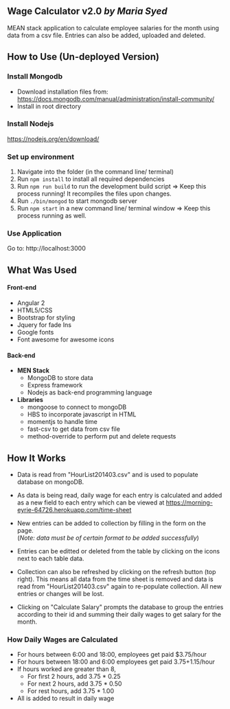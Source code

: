 ## Wage Calculator v2.0 *by Maria Syed*

MEAN stack application to calculate employee salaries for the month using data from a csv file. Entries can also be added, uploaded and deleted.  

## How to Use (Un-deployed Version)
### Install Mongodb
* Download installation files from: https://docs.mongodb.com/manual/administration/install-community/
* Install in root directory 

### Install Nodejs
https://nodejs.org/en/download/

### Set up environment 
1. Navigate into the folder (in the command line/ terminal)
2. Run `npm install` to install all required dependencies
3. Run `npm run build` to run the development build script => Keep this process running! It recompiles the files upon changes.
4. Run `./bin/mongod` to start mongodb server
5. Run `npm start` in a new command line/ terminal window => Keep this process running as well. 

### Use Application
Go to: http://localhost:3000 

## What Was Used

#### Front-end 
* Angular 2
* HTML5/CSS
* Bootstrap for styling
* Jquery for fade Ins
* Google fonts 
* Font awesome for awesome icons

#### Back-end
* **MEN Stack**
    * MongoDB to store data
    * Express framework
    * Nodejs as back-end programming language 
* **Libraries**
    * mongoose to connect to mongoDB
    * HBS to incorporate javascript in HTML
    * momentjs to handle time
    * fast-csv to get data from csv file
    * method-override to perform put and delete requests

## How It Works

* Data is read from "HourList201403.csv" and is used to populate database on mongoDB.     

* As data is being read, daily wage for each entry is calculated and added as a new field to each entry which can be viewed at https://morning-eyrie-64726.herokuapp.com/time-sheet

* New entries can be added to collection by filling in the form on the page.  
(*Note: data must be of certain format to be added successfully*)

* Entries can be editted or deleted from the table by clicking on the icons next to each table data.

* Collection can also be refreshed by clicking on the refresh button (top right). This means all data from the time sheet is removed and data is read from "HourList201403.csv" again to re-populate collection. All new entries or changes will be
 lost.

* Clicking on "Calculate Salary" prompts the database to group the entries according to their id and summing their daily wages to get salary for the month.

### How Daily Wages are Calculated

* For hours between 6:00 and 18:00, employees get paid $3.75/hour
* For hours between 18:00 and 6:00 employees get paid $3.75+$1.15/hour
* If hours worked are greater than 8,
    * For first 2 hours, add 3.75 * 0.25 
    * For next 2 hours, add 3.75 * 0.50
    * For rest hours, add 3.75 * 1.00 
* All is added to result in daily wage
